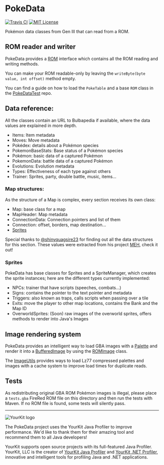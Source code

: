 # PokeData
[![Travis CI](https://travis-ci.org/hugmanrique/PokeData.svg?branch=master)](https://travis-ci.org/hugmanrique/PokeData/) [![MIT License](https://img.shields.io/badge/license-MIT-blue.svg)](LICENSE)

Pokémon data classes from Gen III that can read from a ROM.

## ROM reader and writer
PokeData provides a [ROM](src/main/java/me/hugmanrique/pokedata/utils/ROM.java) interface which contains all the ROM reading and writing methods.

You can make your ROM readable-only by leaving the `writeByte(byte value, int offset)` method empty.

You can find a guide on how to load the `PokeTable` and a base `ROM` class in the [PokeDataTest](https://github.com/hugmanrique/PokeDataTest) repo.

## Data reference:
All the classes contain an URL to Bulbapedia if available, where the data values are explained in more depth.

- Items: Item metadata
- Moves: Move metadata
- Pokédex: details about a Pokémon species
- PokemonBaseStats: Base status of a Pokémon species
- Pokémon: basic data of a captured Pokémon
- PokemonData: battle data of a captured Pokémon
- Evolutions: Evolution metadata
- Types: Effectiveness of each type against others
- Trainer: Sprites, party, double battle, music, items...

### Map structures:
As the structure of a Map is complex, every section receives its own class:

- Map: base class for a map
- MapHeader: Map metadata
- ConnectionData: Connection pointers and list of them
- Connection: offset, borders, map destination...
- [Sprites](#sprites)

Special thanks to [@shinyquagsire23](https://github.com/shinyquagsire23/) for finding out all the data structures for this section.
These values were extracted from his project [MEH](https://github.com/shinyquagsire23/MEH), check it out!

### Sprites
PokeData has base classes for Sprites and a SpriteManager, which creates the sprite instances; here are the different types currently implemented:

- NPCs: trainer that have scripts (speeches, combats...)
- Signs: contains the pointer to the text pointer and metadata
- Triggers: also known as traps, calls scripts when passing over a tile
- Exits: move the player to other map locations, contains the Bank and the Map ID
- OverworldSprites: (Soon) raw images of the overworld sprites, offers methods to render into Java's Images

## Image rendering system
PokeData provides an intelligent way to load GBA images with a [Palette](src/main/java/me/hugmanrique/pokedata/graphics/Palette.java) and render it into a [BufferedImage](https://docs.oracle.com/javase/8/docs/api/java/awt/image/BufferedImage.html) by using the [ROMImage](src/main/java/me/hugmanrique/pokedata/graphics/ROMImage.java) class.

The [ImageUtils](src/main/java/me/hugmanrique/pokedata/utils/ImageUtils.java) provides ways to load Lz77 compressed palettes and images with a cache system to improve load times for duplicate reads.

## Tests
As redistributing original GBA ROM Pokémon images is illegal, please place a `tests.gba` FireRed ROM file on this directory and then run the tests with Maven. If no ROM file is found, some tests will silently pass.

----

![YourKit logo](https://www.yourkit.com/images/yklogo.png)

The PokeData project uses the YourKit Java Profiler to improve performance. We'd like to thank them for their amazing tool and recommend them to all Java developers!

YourKit supports open source projects with its full-featured Java Profiler.
YourKit, LLC is the creator of [YourKit Java Profiler](https://www.yourkit.com/java/profiler/)
and [YourKit .NET Profiler](https://www.yourkit.com/.net/profiler/),
innovative and intelligent tools for profiling Java and .NET applications.